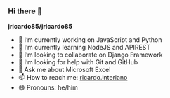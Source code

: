 ### Hi there 👋


**jricardo85/jricardo85**


- 🔭 I’m currently working on JavaScript and Python
- 🌱 I’m currently learning NodeJS and APIREST
- 👯 I’m looking to collaborate on Django Framework
- 🤔 I’m looking for help with Git and GitHub
- 💬 Ask me about Microsoft Excel
- 📫 How to reach me: [ricardo.interiano](https://www.linkedin.com/in/ricardo-interiano-ict/)
- 😄 Pronouns: he/him
<!--
- ⚡ Fun fact: ...
- -->

